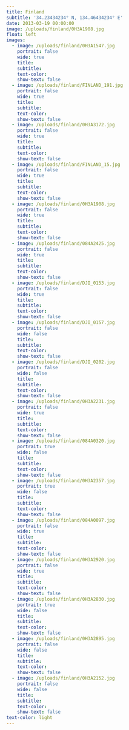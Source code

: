 ```yaml
---
title: Finland
subtitle: '34.23434234° N, 134.46434234° E'
date: 2013-03-19 00:00:00
image: /uploads/finland/0H3A1908.jpg
float: left
images:
  - image: /uploads/finland/0H3A1547.jpg
    portrait: false
    wide: true
    title:
    subtitle:
    text-color:
    show-text: false
  - image: /uploads/finland/FINLAND_191.jpg
    portrait: false
    wide: true
    title:
    subtitle:
    text-color:
    show-text: false
  - image: /uploads/finland/0H3A3172.jpg
    portrait: false
    wide: true
    title:
    subtitle:
    text-color:
    show-text: false
  - image: /uploads/finland/FINLAND_15.jpg
    portrait: false
    wide: true
    title:
    subtitle:
    text-color:
    show-text: false
  - image: /uploads/finland/0H3A1908.jpg
    portrait: false
    wide: true
    title:
    subtitle:
    text-color:
    show-text: false
  - image: /uploads/finland/084A2425.jpg
    portrait: false
    wide: true
    title:
    subtitle:
    text-color:
    show-text: false
  - image: /uploads/finland/DJI_0153.jpg
    portrait: false
    wide: true
    title:
    subtitle:
    text-color:
    show-text: false
  - image: /uploads/finland/DJI_0157.jpg
    portrait: false
    wide: false
    title:
    subtitle:
    text-color:
    show-text: false
  - image: /uploads/finland/DJI_0202.jpg
    portrait: false
    wide: false
    title:
    subtitle:
    text-color:
    show-text: false
  - image: /uploads/finland/0H3A2231.jpg
    portrait: false
    wide: true
    title:
    subtitle:
    text-color:
    show-text: false
  - image: /uploads/finland/084A0320.jpg
    portrait: true
    wide: false
    title:
    subtitle:
    text-color:
    show-text: false
  - image: /uploads/finland/0H3A2357.jpg
    portrait: true
    wide: false
    title:
    subtitle:
    text-color:
    show-text: false
  - image: /uploads/finland/084A0097.jpg
    portrait: false
    wide: true
    title:
    subtitle:
    text-color:
    show-text: false
  - image: /uploads/finland/0H3A2920.jpg
    portrait: false
    wide: true
    title:
    subtitle:
    text-color:
    show-text: false
  - image: /uploads/finland/0H3A2830.jpg
    portrait: true
    wide: false
    title:
    subtitle:
    text-color:
    show-text: false
  - image: /uploads/finland/0H3A2895.jpg
    portrait: false
    wide: false
    title:
    subtitle:
    text-color:
    show-text: false
  - image: /uploads/finland/0H3A2152.jpg
    portrait: false
    wide: false
    title:
    subtitle:
    text-color:
    show-text: false
text-color: light
---
```



